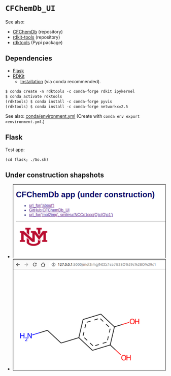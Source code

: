 # `CFChemDb_UI`

See also:

* [CFChemDb](https://github.com/druggablegenome/idg-cfde) (repository)
* [rdkit-tools](https://github.com/jeremyjyang/rdkit-tools) (repository)
* [rdktools](https://pypi.org/project/rdktools/) (Pypi package)

## Dependencies

* [Flask](https://flask.palletsprojects.com/)
* [RDKit](https://www.rdkit.org)
  * [Installation](https://www.rdkit.org/docs/Install.html) (via conda recommended).

```
$ conda create -n rdktools -c conda-forge rdkit ipykernel
$ conda activate rdktools
(rdktools) $ conda install -c conda-forge pyvis
(rdktools) $ conda install -c conda-forge networkx=2.5
```

See also: [conda/environment.yml](conda/environment.yml) (Create with `conda env export >environment.yml`.)

## Flask

Test app:

```
(cd flask; ./Go.sh)
```

## Under construction shapshots

 * <img border="1" width="500" src="doc/images/screenshot_01.png">

 * <img border="1" width="500" src="doc/images/screenshot_02.png">
